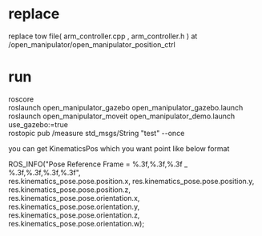 
# replace     
replace tow file( arm_controller.cpp ,  arm_controller.h )  at /open_manipulator/open_manipulator_position_ctrl  

# run   
roscore   
roslaunch open_manipulator_gazebo open_manipulator_gazebo.launch   
roslaunch open_manipulator_moveit open_manipulator_demo.launch use_gazebo:=true   
rostopic pub /measure std_msgs/String "test" --once   

you can get KinematicsPos which you want point like below format  

ROS_INFO("Pose Reference Frame = %.3f,%.3f,%.3f _  %.3f,%.3f,%.3f,%.3f",\
	res.kinematics_pose.pose.position.x, res.kinematics_pose.pose.position.y, res.kinematics_pose.pose.position.z,\
	res.kinematics_pose.pose.orientation.x, res.kinematics_pose.pose.orientation.y, res.kinematics_pose.pose.orientation.z, res.kinematics_pose.pose.orientation.w);


